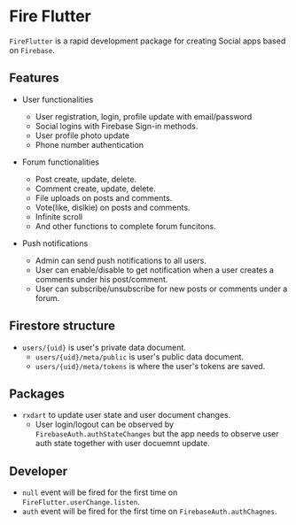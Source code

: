 # Fire Flutter

`FireFlutter` is a rapid development package for creating Social apps based on `Firebase`.

## Features

- User functionalities

  - User registration, login, profile update with email/password
  - Social logins with Firebase Sign-in methods.
  - User profile photo update
  - Phone number authentication

- Forum functionalities

  - Post create, update, delete.
  - Comment create, update, delete.
  - File uploads on posts and comments.
  - Vote(like, dislkie) on posts and comments.
  - Infinite scroll
  - And other functions to complete forum funcitons.

- Push notifications
  - Admin can send push notifications to all users.
  - User can enable/disable to get notification when a user creates a comments under his post/comment.
  - User can subscribe/unsubscribe for new posts or comments under a forum.

## Firestore structure

- `users/{uid}` is user's private data document.
  - `users/{uid}/meta/public` is user's public data document.
  - `users/{uid}/meta/tokens` is where the user's tokens are saved.

## Packages

- `rxdart` to update user state and user document changes.
  - User login/logout can be observed by `FirebaseAuth.authStateChanges` but the app needs to observe user auth state together with user docuemnt update.

## Developer

- `null` event will be fired for the first time on `FireFlutter.userChange.listen`.
- `auth` event will be fired for the first time on `FirebaseAuth.authChagnes`.
